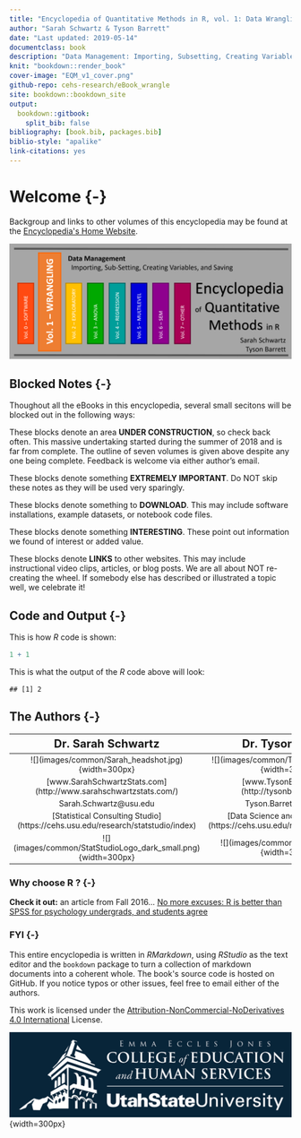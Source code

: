 ```yaml
--- 
title: "Encyclopedia of Quantitative Methods in R, vol. 1: Data Wrangling"
author: "Sarah Schwartz & Tyson Barrett"
date: "Last updated: 2019-05-14"
documentclass: book
description: "Data Management: Importing, Subsetting, Creating Variables, and Saving."
knit: "bookdown::render_book"
cover-image: "EQM_v1_cover.png"
github-repo: cehs-research/eBook_wrangle
site: bookdown::bookdown_site
output:
  bookdown::gitbook:
    split_bib: false
bibliography: [book.bib, packages.bib]
biblio-style: "apalike"
link-citations: yes
---
```




# Welcome {-}

Backgroup and links to other volumes of this encyclopedia may be found at the [Encyclopedia's Home Website](https://cehs-research.github.io/eBooks/).



![](images/common/EQM_v1_header.png)








## Blocked Notes {-}

Thoughout all the eBooks in this encyclopedia, several small secitons will be blocked out in the following ways:

<div class="rmdconstruct">
<p>These blocks denote an area <strong>UNDER CONSTRUCTION</strong>, so check back often. This massive undertaking started during the summer of 2018 and is far from complete. The outline of seven volumes is given above despite any one being complete. Feedback is welcome via either author’s email.</p>
</div>


<div class="rmdimportant">
<p>These blocks denote something <strong>EXTREMELY IMPORTANT</strong>. Do NOT skip these notes as they will be used very sparingly.</p>
</div>


<div class="rmddownload">
<p>These blocks denote something to <strong>DOWNLOAD</strong>. This may include software installations, example datasets, or notebook code files.</p>
</div>


<div class="rmdlightbulb">
<p>These blocks denote something <strong>INTERESTING</strong>. These point out information we found of interest or added value.</p>
</div>



<div class="rmdlink">
<p>These blocks denote <strong>LINKS</strong> to other websites. This may include instructional video clips, articles, or blog posts. We are all about NOT re-creating the wheel. If somebody else has described or illustrated a topic well, we celebrate it!</p>
</div>


## Code and Output {-}

This is how $R$ code is shown:


```r
1 + 1
```

This is what the output of the $R$ code above will look:


```
## [1] 2
```


## The Authors {-}


<table>
 <thead>
  <tr>
   <th style="text-align:center;font-size: 20px;"> Dr. Sarah Schwartz </th>
   <th style="text-align:center;font-size: 20px;"> Dr. Tyson Barrett </th>
  </tr>
 </thead>
<tbody>
  <tr>
   <td style="text-align:center;"> ![](images/common/Sarah_headshot.jpg){width=300px} </td>
   <td style="text-align:center;"> ![](images/common/Tyson_headshot.jpg){width=300px} </td>
  </tr>
  <tr>
   <td style="text-align:center;"> [www.SarahSchwartzStats.com](http://www.sarahschwartzstats.com/) </td>
   <td style="text-align:center;"> [www.TysonBarrett.com](http://tysonbarrett.com/) </td>
  </tr>
  <tr>
   <td style="text-align:center;"> Sarah.Schwartz@usu.edu </td>
   <td style="text-align:center;"> Tyson.Barrett@usu.edu </td>
  </tr>
  <tr>
   <td style="text-align:center;"> [Statistical Consulting Studio](https://cehs.usu.edu/research/statstudio/index) </td>
   <td style="text-align:center;"> [Data Science and Discover Unit](https://cehs.usu.edu/research/dsdu/index) </td>
  </tr>
  <tr>
   <td style="text-align:center;"> ![](images/common/StatStudioLogo_dark_small.png){width=300px} </td>
   <td style="text-align:center;"> ![](images/common/dsdu_logo.PNG){width=300px} </td>
  </tr>
</tbody>
</table>



### Why choose R ?  {-}


<div class="rmdlink">
<p><strong>Check it out:</strong> an article from Fall 2016… <a href="https://datahowler.wordpress.com/2016/09/10/no-more-excuses-r-is-better-than-spss-for-psychology-undergrads-and-students-agree/">No more excuses: R is better than SPSS for psychology undergrads, and students agree</a></p>
</div>



### FYI  {-}

This entire encyclopedia is written in $R Markdown$, using $R Studio$ as the text editor and the `bookdown` package to turn a collection of markdown documents into a coherent whole. The book's source code is hosted on GitHub. If you notice typos or other issues, feel free to email either of the authors.

This work is licensed under the [Attribution-NonCommercial-NoDerivatives 4.0 International](https://creativecommons.org/licenses/by-nc-nd/4.0/legalcode) License. 



![](images/common/Education_Logo_WHITE-02.png){width=300px}
